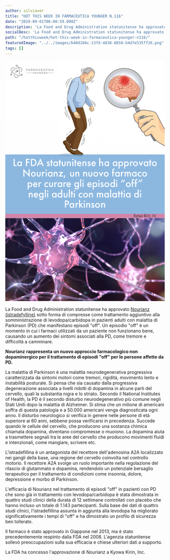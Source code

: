 ```yaml
---
author: silviaver
title: "HOT THIS WEEK IN FARMACEUTICA YOUNGER N.116"
date: "2019-09-01T06:00:59.000Z"
description: 'La Food and Drug Administration statunitense ha approvato Nourianz (istradefylline) sotto forma di compresse come trattamento aggiuntivo alla somministrazione di levodopa/carbidopa in pazienti adulti con malattia di Parkinson (PD) che manifestano episodi "off". Un episodio "off" è un momento in cui i farmaci utilizzati da un paziente non funzionano bene, causando un aumento dei sintomi associati alla PD, come tremore e difficoltà a camminare.'
socialDesc: 'La Food and Drug Administration statunitense ha approvato Nourianz (istradefylline) sotto forma di compresse come trattamento aggiuntivo alla somministrazione di levodopa/carbidopa in pazienti adulti con malattia di Parkinson (PD) che manifestano episodi "off". Un episodio "off" è un momento in cui i farmaci utilizzati da un paziente non funzionano bene, causando un aumento dei sintomi associati alla PD, come tremore e difficoltà a camminare.'
path: "/hotthisweek/hot-this-week-in-farmaceutica-younger-n116/"
featuredImage: "../../images/b40d104c-13fd-4838-8858-b4d7e535ff26.png"
tags: []
---
```


![null](../../images/b40d104c-13fd-4838-8858-b4d7e535ff26.png)

La Food and Drug Administration statunitense ha approvato [Nourianz (istradefylline)](https://www.fda.gov/news-events/press-announcements/fda-approves-new-add-drug-treat-episodes-adults-parkinsons-disease) sotto forma di compresse come trattamento aggiuntivo alla somministrazione di levodopa/carbidopa in pazienti adulti con malattia di Parkinson (PD) che manifestano episodi "off". Un episodio "off" è un momento in cui i farmaci utilizzati da un paziente non funzionano bene, causando un aumento dei sintomi associati alla PD, come tremore e difficoltà a camminare.

**Nourianz rappresenta un nuovo approccio farmacologico non dopaminergico per il trattamento di episodi "off" per le persone affette da PD.**

La malattia di Parkinson è una malattia neurodegenerativa progressiva caratterizzata da sintomi motori come tremori, rigidità, movimento lento e instabilità posturale. Si pensa che sia causato dalla progressiva degenerazione associata a livelli ridotti di dopamina in alcune parti del cervello, quali la substantia nigra e lo striato. Secondo il National Institutes of Health, la PD è il secondo disturbo neurodegenerativo più comune negli Stati Uniti dopo la malattia di Alzheimer. Si stima che un milione di americani soffra di questa patologia e a 50.000 americani venga diagnosticata ogni anno. Il disturbo neurologico si verifica in genere nelle persone di età superiore ai 60 anni, sebbene possa verificarsi in precedenza. Succede quando le cellule del cervello, che producono una sostanza chimica chiamata dopamina, diventano compromesse o muoiono. La dopamina aiuta a trasmettere segnali tra le aree del cervello che producono movimenti fluidi e intenzionali, come mangiare, scrivere etc.

L'istradefillina è un antagonista del recettore dell'adenosina A2A localizzato nei gangli della base, una regione del cervello coinvolta nel controllo motorio. Il recettore A2A svolge un ruolo importante nella regolazione del rilascio di glutammato e dopamina, rendendolo un potenziale bersaglio terapeutico per il trattamento di condizioni come insonnia, dolore, depressione e morbo di Parkinson.

L'efficacia di Nourianz nel trattamento di episodi "off" in pazienti con PD che sono già in trattamento con levodopa/carbidopa è stata dimostrata in quattro studi clinici della durata di 12 settimane controllati con placebo che hanno incluso un totale di 1.143 partecipanti. Sulla base dei dati di quattro studi clinici, l'istradefillina assunta in aggiunta alla levodopa ha migliorato significativamente i tempi di "off" e ha dimostrato un profilo di sicurezza ben tollerato.

Il farmaco è stato approvato in Giappone nel 2013, ma è stato precedentemente respinto dalla FDA nel 2008. L'agenzia statunitense sollevò preoccupazioni sulla sua efficacia e chiese ulteriori dati a supporto.

La FDA ha concesso l'approvazione di Nourianz a Kyowa Kirin, Inc.
